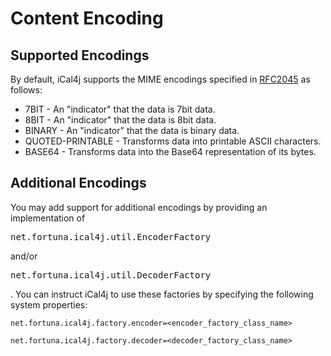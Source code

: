 # Content Encoding

## Supported Encodings

By default, iCal4j supports the MIME encodings specified in [RFC2045](http://www.ietf.org/rfc/rfc2045.txt) as follows:

* 7BIT - An "indicator" that the data is 7bit data.
* 8BIT - An "indicator" that the data is 8bit data.
* BINARY - An "indicator" that the data is binary data.
* QUOTED-PRINTABLE - Transforms data into printable ASCII characters.
* BASE64 - Transforms data into the Base64 representation of its bytes.

## Additional Encodings

You may add support for additional encodings by providing an implementation of <pre>net.fortuna.ical4j.util.EncoderFactory</pre> and/or <pre>net.fortuna.ical4j.util.DecoderFactory</pre>. You can instruct iCal4j to use these factories by specifying the following system properties:

```properties
net.fortuna.ical4j.factory.encoder=<encoder_factory_class_name>

net.fortuna.ical4j.factory.decoder=<decoder_factory_class_name>
```
